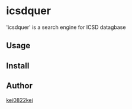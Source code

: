 icsdquer
========

'icsdquer' is a search engine for ICSD datagbase

## Usage

## Install

## Author

[kei0822kei](https://github.com/kei0822kei)
